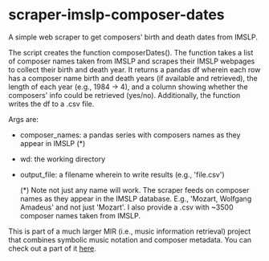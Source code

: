 # scraper-imslp-composer-dates
A simple web scraper to get composers' birth and death dates from IMSLP. 

The script creates the function composerDates(). The function takes a list of composer names taken from IMSLP and scrapes their IMSLP webpages to collect their birth and death year. It returns a pandas df wherein each row has a composer name birth and death years (if available and retrieved), the length of each year (e.g., 1984 -> 4), and a column showing whether the composers' info could be retrieved (yes/no). Additionally, the function writes the df to a .csv file.

Args are:
* composer_names: a pandas series with composers names as they appear in IMSLP (*)
* wd: the working directory
* output_file: a filename wherein to write results (e.g., 'file.csv')
    
  (*) Note not just any name will work. The scraper feeds on composer names as they appear in the IMSLP database. E.g., 'Mozart, Wolfgang Amadeus' and not just 'Mozart'. I also provide a .csv with ~3500 composer names taken from IMSLP.
  
This is part of a much larger MIR (i.e., music information retrieval) project that combines symbolic music notation and composer metadata. You can check out a part of it [here](https://sites.google.com/view/mgigena/misc).
